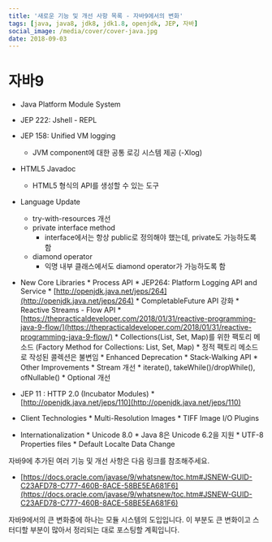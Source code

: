 ```yaml
---
title: '새로운 기능 및 개선 사항 목록 - 자바9에서의 변화'
tags: [java, java8, jdk8, jdk1.8, openjdk, JEP, 자바]
social_image: /media/cover/cover-java.jpg
date: 2018-09-03
--- 
```


# 자바9

- Java Platform Module System
- JEP 222: Jshell - REPL
- JEP 158: Unified VM logging
    * JVM component에 대한 공통 로깅 시스템 제공 (-Xlog)

- HTML5 Javadoc
	* HTML5 형식의 API를 생성할 수 있는 도구

- Language Update
    * try-with-resources 개선
    * private interface method
        * interface에서는 항상 public로 정의해야 했는데, private도 가능하도록 함
    * diamond operator
        * 익명 내부 클래스에서도 diamond operator가 가능하도록 함

- New Core Libraries
      * Process API
      * JEP264: Platform Logging API and Service
           		* [http://openjdk.java.net/jeps/264](http://openjdk.java.net/jeps/264)
      	* CompletableFuture API 강화
      * Reactive Streams - Flow API
           		* [https://thepracticaldeveloper.com/2018/01/31/reactive-programming-java-9-flow/](https://thepracticaldeveloper.com/2018/01/31/reactive-programming-java-9-flow/)
      * Collections(List, Set, Map)를 위한 팩토리 메소드 (Factory Method for Collections: List, Set, Map)
           * 정적 팩토리 메소드로 작성된 콜렉션은 불변임
      	* Enhanced Deprecation
      	* Stack-Walking API
      	* Other Improvements
      * Stream 개선
           * iterate(), takeWhile()/dropWhile(), ofNullable()
      * Optional 개선

- JEP 11 : HTTP 2.0 (Incubator Modules)
      * [http://openjdk.java.net/jeps/110](http://openjdk.java.net/jeps/110)
- Client Technologies
      * Multi-Resolution Images
      * TIFF Image I/O Plugins
- Internationalization
      * Unicode 8.0
           * Java 8은 Unicode 6.2을 지원
      	* UTF-8 Properties files
      	* Default Localte Data Change

자바9에 추가된 여러 기능 및 개선 사항은 다음 링크를 참조해주세요.

- [https://docs.oracle.com/javase/9/whatsnew/toc.htm#JSNEW-GUID-C23AFD78-C777-460B-8ACE-58BE5EA681F6](https://docs.oracle.com/javase/9/whatsnew/toc.htm#JSNEW-GUID-C23AFD78-C777-460B-8ACE-58BE5EA681F6)

자바9에서의 큰 변화중에 하나는 모듈 시스템의 도입입니다. 이 부분도 큰 변화이고 스터디할 부분이 많아서 정리되는 대로 포스팅할 계획입니다.

